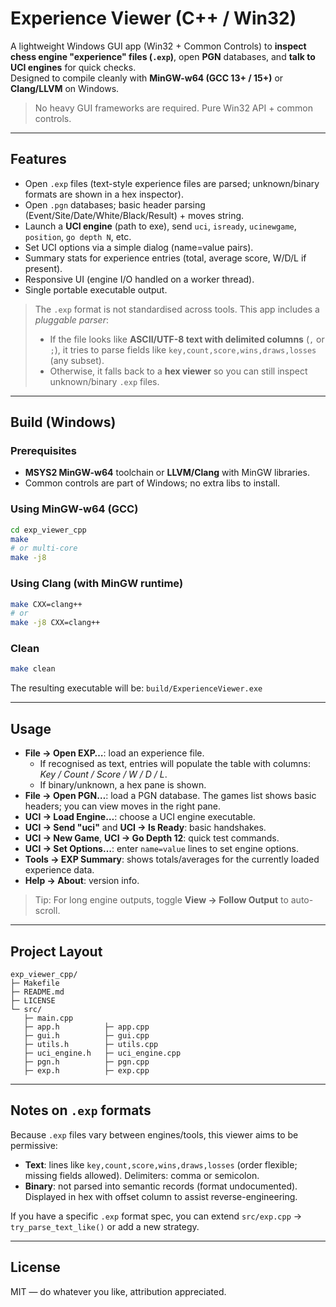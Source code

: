 # Experience Viewer (C++ / Win32)

A lightweight Windows GUI app (Win32 + Common Controls) to **inspect chess engine "experience" files (`.exp`)**, open **PGN** databases, and **talk to UCI engines** for quick checks.  
Designed to compile cleanly with **MinGW-w64 (GCC 13+ / 15+)** or **Clang/LLVM** on Windows.

> No heavy GUI frameworks are required. Pure Win32 API + common controls.

---

## Features

- Open `.exp` files (text-style experience files are parsed; unknown/binary formats are shown in a hex inspector).
- Open `.pgn` databases; basic header parsing (Event/Site/Date/White/Black/Result) + moves string.
- Launch a **UCI engine** (path to exe), send `uci`, `isready`, `ucinewgame`, `position`, `go depth N`, etc.
- Set UCI options via a simple dialog (name=value pairs).
- Summary stats for experience entries (total, average score, W/D/L if present).
- Responsive UI (engine I/O handled on a worker thread).
- Single portable executable output.

> The `.exp` format is not standardised across tools. This app includes a *pluggable parser*:
> - If the file looks like **ASCII/UTF-8 text with delimited columns** (`,` or `;`), it tries to parse fields like `key,count,score,wins,draws,losses` (any subset).
> - Otherwise, it falls back to a **hex viewer** so you can still inspect unknown/binary `.exp` files.

---

## Build (Windows)

### Prerequisites
- **MSYS2 MinGW-w64** toolchain or **LLVM/Clang** with MinGW libraries.
- Common controls are part of Windows; no extra libs to install.

### Using MinGW-w64 (GCC)
```bash
cd exp_viewer_cpp
make
# or multi-core
make -j8
```

### Using Clang (with MinGW runtime)
```bash
make CXX=clang++
# or
make -j8 CXX=clang++
```

### Clean
```bash
make clean
```

The resulting executable will be: `build/ExperienceViewer.exe`

---

## Usage

- **File → Open EXP…**: load an experience file.  
  - If recognised as text, entries will populate the table with columns: *Key / Count / Score / W / D / L*.
  - If binary/unknown, a hex pane is shown.
- **File → Open PGN…**: load a PGN database. The games list shows basic headers; you can view moves in the right pane.
- **UCI → Load Engine…**: choose a UCI engine executable.
- **UCI → Send "uci"** and **UCI → Is Ready**: basic handshakes.
- **UCI → New Game**, **UCI → Go Depth 12**: quick test commands.
- **UCI → Set Options…**: enter `name=value` lines to set engine options.
- **Tools → EXP Summary**: shows totals/averages for the currently loaded experience data.
- **Help → About**: version info.

> Tip: For long engine outputs, toggle **View → Follow Output** to auto-scroll.

---

## Project Layout

```
exp_viewer_cpp/
├─ Makefile
├─ README.md
├─ LICENSE
└─ src/
   ├─ main.cpp
   ├─ app.h          ├─ app.cpp
   ├─ gui.h          ├─ gui.cpp
   ├─ utils.h        ├─ utils.cpp
   ├─ uci_engine.h   ├─ uci_engine.cpp
   ├─ pgn.h          ├─ pgn.cpp
   ├─ exp.h          ├─ exp.cpp
```

---

## Notes on `.exp` formats

Because `.exp` files vary between engines/tools, this viewer aims to be permissive:
- **Text**: lines like `key,count,score,wins,draws,losses` (order flexible; missing fields allowed). Delimiters: comma or semicolon.
- **Binary**: not parsed into semantic records (format undocumented). Displayed in hex with offset column to assist reverse-engineering.

If you have a specific `.exp` format spec, you can extend `src/exp.cpp` → `try_parse_text_like()` or add a new strategy.

---

## License

MIT — do whatever you like, attribution appreciated.
